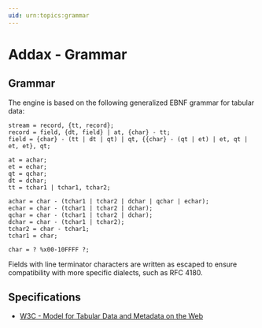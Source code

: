 ```yaml
---
uid: urn:topics:grammar
---
```


# Addax - Grammar

<p />

## Grammar

<p />

The engine is based on the following generalized EBNF grammar for tabular data:

<p />

```ebnf
stream = record, {tt, record};
record = field, {dt, field} | at, {char} - tt;
field = {char} - (tt | dt | qt) | qt, {{char} - (qt | et) | et, qt | et, et}, qt;

at = achar;
et = echar;
qt = qchar;
dt = dchar;
tt = tchar1 | tchar1, tchar2;

achar = char - (tchar1 | tchar2 | dchar | qchar | echar);
echar = char - (tchar1 | tchar2 | dchar);
qchar = char - (tchar1 | tchar2 | dchar);
dchar = char - (tchar1 | tchar2);
tchar2 = char - tchar1;
tchar1 = char;

char = ? %x00-10FFFF ?;
```

<p />

Fields with line terminator characters are written as escaped to ensure compatibility with more specific dialects, such as RFC 4180.

<p />

## Specifications

<p />

- [W3C - Model for Tabular Data and Metadata on the Web](https://w3.org/TR/2015/REC-tabular-data-model-20151217)
